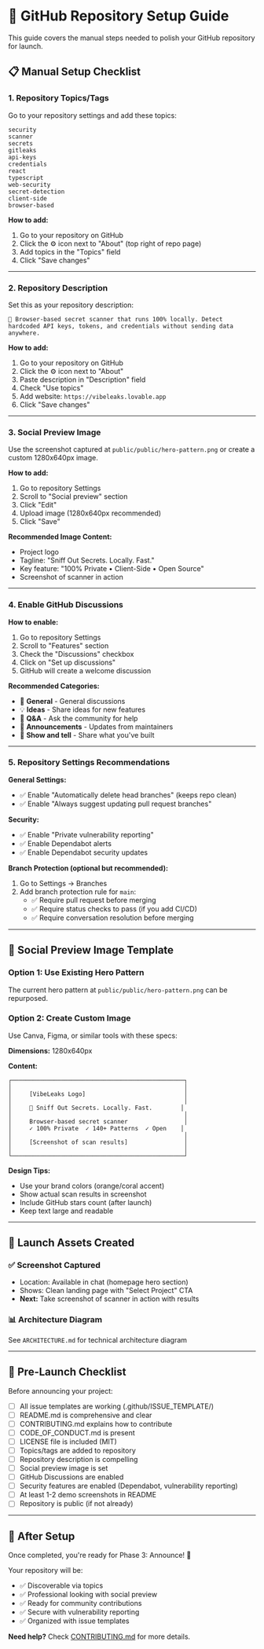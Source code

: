 # 🚀 GitHub Repository Setup Guide

This guide covers the manual steps needed to polish your GitHub repository for launch.

## 📋 Manual Setup Checklist

### 1. Repository Topics/Tags

Go to your repository settings and add these topics:

```
security
scanner
secrets
gitleaks
api-keys
credentials
react
typescript
web-security
secret-detection
client-side
browser-based
```

**How to add:**
1. Go to your repository on GitHub
2. Click the ⚙️ icon next to "About" (top right of repo page)
3. Add topics in the "Topics" field
4. Click "Save changes"

---

### 2. Repository Description

Set this as your repository description:

```
🔐 Browser-based secret scanner that runs 100% locally. Detect hardcoded API keys, tokens, and credentials without sending data anywhere.
```

**How to add:**
1. Go to your repository on GitHub
2. Click the ⚙️ icon next to "About"
3. Paste description in "Description" field
4. Check "Use topics"
5. Add website: `https://vibeleaks.lovable.app`
6. Click "Save changes"

---

### 3. Social Preview Image

Use the screenshot captured at `public/public/hero-pattern.png` or create a custom 1280x640px image.

**How to add:**
1. Go to repository Settings
2. Scroll to "Social preview" section
3. Click "Edit"
4. Upload image (1280x640px recommended)
5. Click "Save"

**Recommended Image Content:**
- Project logo
- Tagline: "Sniff Out Secrets. Locally. Fast."
- Key feature: "100% Private • Client-Side • Open Source"
- Screenshot of scanner in action

---

### 4. Enable GitHub Discussions

**How to enable:**
1. Go to repository Settings
2. Scroll to "Features" section
3. Check the "Discussions" checkbox
4. Click on "Set up discussions"
5. GitHub will create a welcome discussion

**Recommended Categories:**
- 💬 **General** - General discussions
- 💡 **Ideas** - Share ideas for new features
- 🙏 **Q&A** - Ask the community for help
- 📣 **Announcements** - Updates from maintainers
- 🎉 **Show and tell** - Share what you've built

---

### 5. Repository Settings Recommendations

**General Settings:**
- ✅ Enable "Automatically delete head branches" (keeps repo clean)
- ✅ Enable "Always suggest updating pull request branches"

**Security:**
- ✅ Enable "Private vulnerability reporting"
- ✅ Enable Dependabot alerts
- ✅ Enable Dependabot security updates

**Branch Protection (optional but recommended):**
1. Go to Settings → Branches
2. Add branch protection rule for `main`:
   - ✅ Require pull request before merging
   - ✅ Require status checks to pass (if you add CI/CD)
   - ✅ Require conversation resolution before merging

---

## 🎨 Social Preview Image Template

### Option 1: Use Existing Hero Pattern
The current hero pattern at `public/public/hero-pattern.png` can be repurposed.

### Option 2: Create Custom Image
Use Canva, Figma, or similar tools with these specs:

**Dimensions:** 1280x640px

**Content:**
```
┌─────────────────────────────────────────────────┐
│                                                 │
│     [VibeLeaks Logo]                            │
│                                                 │
│     🔐 Sniff Out Secrets. Locally. Fast.        │
│                                                 │
│     Browser-based secret scanner                │
│     ✓ 100% Private  ✓ 140+ Patterns  ✓ Open    │
│                                                 │
│     [Screenshot of scan results]                │
│                                                 │
└─────────────────────────────────────────────────┘
```

**Design Tips:**
- Use your brand colors (orange/coral accent)
- Show actual scan results in screenshot
- Include GitHub stars count (after launch)
- Keep text large and readable

---

## 📸 Launch Assets Created

### ✅ Screenshot Captured
- Location: Available in chat (homepage hero section)
- Shows: Clean landing page with "Select Project" CTA
- **Next:** Take screenshot of scanner in action with results

### 📊 Architecture Diagram
See `ARCHITECTURE.md` for technical architecture diagram

---

## 🎯 Pre-Launch Checklist

Before announcing your project:

- [ ] All issue templates are working (.github/ISSUE_TEMPLATE/)
- [ ] README.md is comprehensive and clear
- [ ] CONTRIBUTING.md explains how to contribute
- [ ] CODE_OF_CONDUCT.md is present
- [ ] LICENSE file is included (MIT)
- [ ] Topics/tags are added to repository
- [ ] Repository description is compelling
- [ ] Social preview image is set
- [ ] GitHub Discussions are enabled
- [ ] Security features are enabled (Dependabot, vulnerability reporting)
- [ ] At least 1-2 demo screenshots in README
- [ ] Repository is public (if not already)

---

## 🚀 After Setup

Once completed, you're ready for Phase 3: Announce! 🎉

Your repository will be:
- ✅ Discoverable via topics
- ✅ Professional looking with social preview
- ✅ Ready for community contributions
- ✅ Secure with vulnerability reporting
- ✅ Organized with issue templates

**Need help?** Check [CONTRIBUTING.md](CONTRIBUTING.md) for more details.
